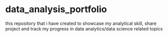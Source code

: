 # data_analysis_portfolio
this repository that i have created to showcase my analytical skill, share project and track my progress in data analytics/data science   related topics  
